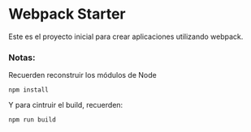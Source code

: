 # Webpack Starter

Este es el proyecto inicial para crear aplicaciones utilizando webpack.

### Notas:
Recuerden reconstruir los módulos de Node
```
npm install
```
Y para cintruir el build, recuerden:
```
npm run build
```